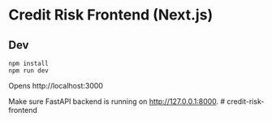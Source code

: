 # Credit Risk Frontend (Next.js)

## Dev
```
npm install
npm run dev
```
Opens http://localhost:3000

Make sure FastAPI backend is running on http://127.0.0.1:8000.
#   c r e d i t - r i s k - f r o n t e n d  
 